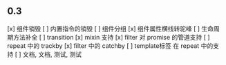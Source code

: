 0.3
---

[x] 组件销毁
[ ] 内置指令的销毁
[ ] 组件分组
[x] 组件属性横线转驼峰
[ ] 生命周期方法补全
[ ] transition
[x] mixin 支持
[x] filter 对 promise 的管道支持
[ ] repeat 中的 trackby
[x] filter 中的 catchby
[ ] template标签 在 repeat 中的支持
[ ] 文档, 文档, 测试, 测试